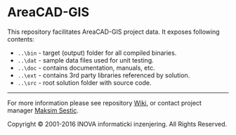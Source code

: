 ﻿# AreaCAD-GIS

This repository facilitates AreaCAD-GIS project data. It exposes following contents:

* `..\bin` - target (output) folder for all compiled binaries.
* `..\dat` - sample data files used for unit testing.
* `..\doc` - contains documentation, manuals, etc.
* `..\ext` - contains 3rd party libraries referenced by solution.
* `..\src` - root solution folder with source code.

---
For more information please see repository [Wiki](https://github.com/geo-inova/acg/wiki), or contact project manager [Maksim Sestic](https://github.com/SesticM).

Copyright © 2001-2016 INOVA informaticki inzenjering. All Rights Reserved. 

